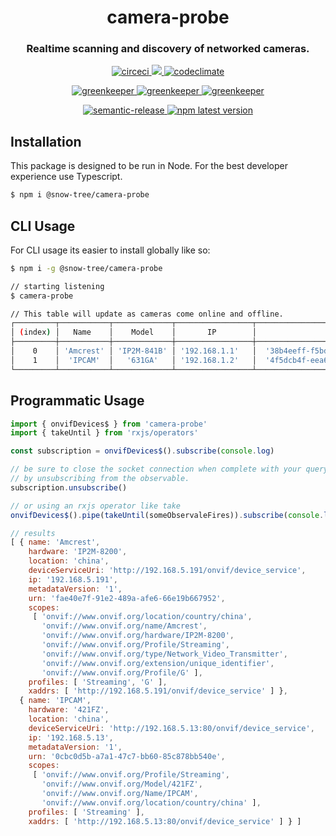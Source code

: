 <h1 align="center" style="border-bottom: none;">camera-probe</h1>
<h3 align="center">Realtime scanning and discovery of networked cameras.</h3>
<p align="center">
  <a href="https://circleci.com/gh/snow-tree/camera-probe">
    <img alt="circeci" src="https://circleci.com/gh/snow-tree/camera-probe.svg?style=shield">
  </a>
  <a href="https://codeclimate.com/github/snow-tree/camera-probe/test_coverage">
    <img src="https://api.codeclimate.com/v1/badges/f40c9fff2927e49c3ea2/test_coverage" />
  </a>
  <a href="https://codeclimate.com/github/snow-tree/camera-probe/maintainability">
    <img alt="codeclimate" src="https://api.codeclimate.com/v1/badges/f40c9fff2927e49c3ea2/maintainability">
  </a>
</p>
<p align="center">
  <a href="https://greenkeeper.io">
    <img alt="greenkeeper" src="https://badges.greenkeeper.io/semantic-release/semantic-release.svg">
  </a>
  <a href="https://david-dm.org/snow-tree/camera-probe">
    <img alt="greenkeeper" src="https://david-dm.org/snow-tree/camera-probe/status.svg">
  </a>
  <a href="https://david-dm.org/snow-tree/camera-probe?type=dev">
    <img alt="greenkeeper" src="https://david-dm.org/snow-tree/camera-probe/dev-status.svg">
  </a>
</p>
<p align="center">
  <a href="https://github.com/semantic-release/semantic-release">
    <img alt="semantic-release" src="https://img.shields.io/badge/%20%20%F0%9F%93%A6%F0%9F%9A%80-semantic--release-e10079.svg">
  </a>
  <a href="https://www.npmjs.com/package/camera-probe">
    <img alt="npm latest version" src="https://img.shields.io/npm/v/camera-probe/latest.svg">
  </a>
</p>

## Installation
This package is designed to be run in Node. For the best developer experience use Typescript.
```sh
$ npm i @snow-tree/camera-probe
```

## CLI Usage
For CLI usage its easier to install globally like so:
```sh
$ npm i -g @snow-tree/camera-probe

// starting listening
$ camera-probe

// This table will update as cameras come online and offline.
┌─────────┬───────────┬─────────────┬─────────────────┬──────────────────────────────────────────┬────────────────────────────────────────────────┐
│ (index) │   Name    │    Model    │       IP        │                   URN                    │                   Endpoint                     │
├─────────┼───────────┼─────────────┼─────────────────┼──────────────────────────────────────────┼────────────────────────────────────────────────┤
│    0    │ 'Amcrest' │ 'IP2M-841B' │ '192.168.1.1'   │  '38b4eeff-f5bd-46b9-92e4-30e6acffee73'  │  'http://192.168.1.1/onvif/device_service'     │
│    1    │  'IPCAM'  │   '631GA'   │ '192.168.1.2'   │  '4f5dcb4f-eea6-4cda-b290-f2b2b7d2f14f'  │  'http://192.168.1.2:80/onvif/device_service'  │
└─────────┴───────────┴─────────────┴─────────────────┴──────────────────────────────────────────┴────────────────────────────────────────────────┘
```

## Programmatic Usage
```js
import { onvifDevices$ } from 'camera-probe'
import { takeUntil } from 'rxjs/operators'

const subscription = onvifDevices$().subscribe(console.log)

// be sure to close the socket connection when complete with your query
// by unsubscribing from the observable.
subscription.unsubscribe()

// or using an rxjs operator like take
onvifDevices$().pipe(takeUntil(someObservaleFires)).subscribe(console.log)

// results
[ { name: 'Amcrest',
    hardware: 'IP2M-8200',
    location: 'china',
    deviceServiceUri: 'http://192.168.5.191/onvif/device_service',
    ip: '192.168.5.191',
    metadataVersion: '1',
    urn: 'fae40e7f-91e2-489a-afe6-66e19b667952',
    scopes:
     [ 'onvif://www.onvif.org/location/country/china',
       'onvif://www.onvif.org/name/Amcrest',
       'onvif://www.onvif.org/hardware/IP2M-8200',
       'onvif://www.onvif.org/Profile/Streaming',
       'onvif://www.onvif.org/type/Network_Video_Transmitter',
       'onvif://www.onvif.org/extension/unique_identifier',
       'onvif://www.onvif.org/Profile/G' ],
    profiles: [ 'Streaming', 'G' ],
    xaddrs: [ 'http://192.168.5.191/onvif/device_service' ] },
  { name: 'IPCAM',
    hardware: '421FZ',
    location: 'china',
    deviceServiceUri: 'http://192.168.5.13:80/onvif/device_service',
    ip: '192.168.5.13',
    metadataVersion: '1',
    urn: '0cbc0d5b-a7a1-47c7-bb60-85c878bb540e',
    scopes:
     [ 'onvif://www.onvif.org/Profile/Streaming',
       'onvif://www.onvif.org/Model/421FZ',
       'onvif://www.onvif.org/Name/IPCAM',
       'onvif://www.onvif.org/location/country/china' ],
    profiles: [ 'Streaming' ],
    xaddrs: [ 'http://192.168.5.13:80/onvif/device_service' ] } ]
```
